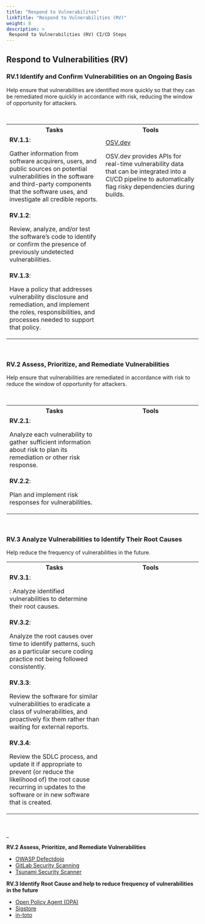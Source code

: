 ```yaml
---
title: "Respond to Vulnerabilites"
linkTitle: "Respond to Vulnerabilities (RV)"
weight: 8
description: >
 Respond to Vulnerabilities (RV) CI/CD Steps
---
```



## Respond to Vulnerabilities (RV)

### RV.1 Identify and Confirm Vulnerabilities on an Ongoing Basis

Help ensure that vulnerabilities are identified more quickly so that they can be remediated more quickly in accordance with risk, reducing the window of opportunity for attackers.

<br>

<table style="width:100%">
    <tr>
        <th style="width: 50%">Tasks</th>
        <th style="width: 50%">Tools</th>
    </tr>
    <tr>
        <td rowspan="2">
            <strong>RV.1.1</strong>:
            <p>Gather information from software acquirers, users, and public sources on potential vulnerabilities in the
                software and third-party components that the software uses, and investigate all credible reports.</p>
        </td>
        <td>
      <a href="https://osv.dev/"> OSV.dev</a>

 </a>
      <p>OSV.dev provides APIs for real-time vulnerability data that can be integrated into a CI/CD pipeline to automatically flag risky dependencies during builds.</p>
    </td>
    </tr>
    <tr>
        <td>
        </td>
    </tr>
    <tr>
        <td rowspan="2">
            <strong>RV.1.2</strong>:
            <p>Review, analyze, and/or test the software’s code to identify or confirm the presence of previously
                undetected vulnerabilities.</p>
        </td>
    </tr>
    <tr>
        <td>
        </td>
    </tr>
    <tr>
        <td rowspan="2">
            <strong>RV.1.3</strong>:
            <p>Have a policy that addresses vulnerability disclosure and remediation, and implement the roles,
                responsibilities, and processes needed to support that policy.</p>
        </td>
    </tr>
    <tr>
        <td>
        </td>
    </tr>
</table>
<br>

### RV.2 Assess, Prioritize, and Remediate Vulnerabilities

Help ensure that vulnerabilities are remediated in accordance with risk to reduce the window of opportunity for attackers.

<br>

<table style="width:100%">
    <tr>
        <th style="width: 50%">Tasks</th>
        <th style="width: 50%">Tools</th>
    </tr>
    <tr>
        <td rowspan="2">
            <strong>RV.2.1</strong>:
            <p>Analyze each vulnerability to gather sufficient information about risk to plan its remediation or other risk response.</p>
        </td>
    </tr>
    <tr>
        <td>
        </td>
    </tr>
    <tr>
        <td rowspan="2">
            <strong>RV.2.2</strong>:
            <p>Plan and implement risk responses for vulnerabilities.</p>
        </td>
    </tr>
    <tr>
        <td>
        </td>
    </tr>
</table>
<br>


### RV.3 Analyze Vulnerabilities to Identify Their Root Causes

Help reduce the frequency of vulnerabilities in the future.
<br>

<table style="width:100%">
    <tr>
        <th style="width: 50%">Tasks</th>
        <th style="width: 50%">Tools</th>
    </tr>
    <tr>
        <td rowspan="2">
            <strong>RV.3.1</strong>:
            <p>: Analyze identified vulnerabilities to determine their root causes.</p>
        </td>
    </tr>
    <tr>
        <td>
        </td>
    </tr>
    <tr>
        <td rowspan="2">
            <strong>RV.3.2</strong>:
            <p>Analyze the root causes over time to identify patterns, such as a particular secure coding practice not
                being followed consistently.</p>
        </td>
    </tr>
    <tr>
        <td>
        </td>
    </tr>
    <tr>
        <td rowspan="2">
            <strong>RV.3.3</strong>:
            <p>Review the software for similar vulnerabilities to eradicate a class of vulnerabilities, and proactively
                fix them rather than waiting for external reports.</p>
        </td>
    </tr>
    <tr>
        <td>
        </td>
    </tr>
    <tr>
        <td rowspan="2">
            <strong>RV.3.4</strong>:
            <p>Review the SDLC process, and update it if appropriate to prevent (or reduce the likelihood of) the root
                cause recurring in updates to the software or in new software that is created.</p>
        </td>
    </tr>
    <tr>
        <td>
        </td>
    </tr>
</table>
<br>

_

**RV.2 Assess, Prioritize, and Remediate Vulnerabilities**

- [OWASP Defectdojo](https://www.defectdojo.org/)
- [GitLab Security Scanning](https://docs.gitlab.com/ee/user/application_security/)
- [Tsunami Security Scanner](https://github.com/google/tsunami-security-scanner)


**RV.3 Identify Root Cause and help to reduce frequency of vulnerabilities in the future**
- [Open Policy Agent (OPA)]( https://www.openpolicyagent.org/)
- [Sigstore](https://www.sigstore.dev/)
- [in-toto](https://in-toto.io/)
